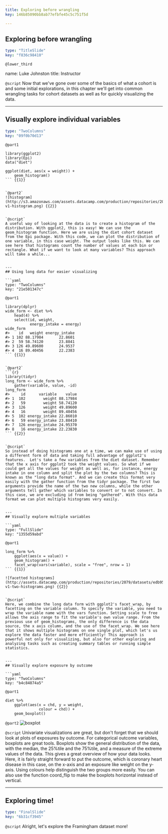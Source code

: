 ```yaml
---
title: Exploring before wrangling
key: 146b85090bb8ab77efbfe45c5c751f5d

---
```

## Exploring before wrangling

```yaml
type: "TitleSlide"
key: "f836c98410"
```

`@lower_third`

name: Luke Johnston
title: Instructor


`@script`
Now that we've gone over some of the basics of what a cohort is and some initial explorations, in this chapter we'll get into common wrangling tasks for cohort datasets as well as for quickly visualizing the data.


---
## Visually explore individual variables

```yaml
type: "TwoColumns"
key: "09f0b70d13"
```

`@part1`
```{r}
library(ggplot2)
library(Epi)
data("diet")

ggplot(diet, aes(x = weight)) +
    geom_histogram()
``` {{1}}


`@part2`
![histogram](http://s3.amazonaws.com/assets.datacamp.com/production/repositories/2079/datasets/a7a52d4b64aa5f2562fdf34478a8a31912e070fa/ch2-v1-histogram.png) {{2}}


`@script`
A useful way of looking at the data is to create a histogram of the distribution. With ggplot2, this is easy! We can use the geom_histogram function. Here we are using the diet cohort dataset from the Epi package. With this code, we can plot the distribution of one variable, in this case weight. The output looks like this. We can see here that histograms count the number of values at each bin or rectangle. What if we want to look at many variables? This approach will take a while...


---
## Using long data for easier visualizing

```yaml
type: "TwoColumns"
key: "21e501347c"
```

`@part1`
```{r}
library(dplyr)
wide_form <- diet %>%
    head(4) %>%
    select(id, weight, 
           energy_intake = energy)
wide_form
#>    id   weight energy_intake
#> 1 102 88.17984       22.8601
#> 2  59 58.74120       23.8841
#> 3 126 49.89600       24.9537
#> 4  16 89.40456       22.2383
``` {{1}}


`@part2`
```{r}
library(tidyr)
long_form <- wide_form %>%
    gather(variable, value, -id)
long_form
#>     id      variable    value
#> 1  102        weight 88.17984
#> 2   59        weight 58.74120
#> 3  126        weight 49.89600
#> 4   16        weight 89.40456
#> 5  102 energy_intake 22.86010
#> 6   59 energy_intake 23.88410
#> 7  126 energy_intake 24.95370
#> 8   16 energy_intake 22.23830
``` {{2}}


`@script`
So instead of doing histograms one at a time, we can make use of using a different form of data and taking full advantage of ggplot2's features.  Let's take a few variables from the diet dataset. Remember that the x axis for ggplot2 took the weight values. So what if we could get all the values for weight as well as, for instance, energy intake in one column and split the plot by the two columns? This is known as the "long data format". And we can create this format very easily with the gather function from the tidyr package. The first two arguments provide the name of the two new columns, while the other arguments tell gather which variables to convert or to not convert. In this case, we are excluding id from being "gathered". With this data format we can plot multiple histograms very easily.


---
## Visually explore multiple variables

```yaml
type: "FullSlide"
key: "1355d59abd"
```

`@part1`
```{r}
long_form %>%
    ggplot(aes(x = value)) +
    geom_histogram() +
    facet_wrap(vars(variable), scale = "free", nrow = 1)
``` {{1}}

![facetted histograms](http://assets.datacamp.com/production/repositories/2079/datasets/edb95d0a706c2f986b55f4755a01a6df3a17178d/ch2-v1-two-histograms.png) {{2}}


`@script`
Here, we combine the long data form with ggplot2's facet_wrap, by facetting on the variable column. To specify the variable, you need to wrap the variable name with the vars function. Setting scale to free allows the axis range to fit the variable's own value range. From the previous use of geom_histograms, the only difference is the data source, the x axis column, and the use of the facet_wrap. We see here that it shows multiple histograms on one single plot, which let's us explore the data faster and more efficiently! This approach is powerful not only for visualizing, but also for other exploring and analyzing tasks such as creating summary tables or running simple statistics.


---
## Visually explore exposure by outcome

```yaml
type: "TwoColumns"
key: "b4c84874a5"
```

`@part1`
```{r}
diet %>%
    ggplot(aes(x = chd, y = weight,
               colour = chd)) +
    geom_boxplot()
```


`@part2`
![boxplot](http://assets.datacamp.com/production/repositories/2079/datasets/8501ad0061c59bb5f1757a2ad99652fd11f70952/ch2-v1-boxplot.png)


`@script`
Univariate visualizations are great, but don't forget that we should look at plots of exposures by outcome. For categorical outcome variables, boxplots are great tools. Boxplots show the general distribution of the data, with the median, the 25%tile and the 75%tile, and a measure of the extreme values of the data. This gives a great overview of how your data looks. Here, it is fairly straight forward to put the outcome, which is coronary heart disease in this case, on the x-axis and an exposure like weight on the y-axis. Using colours help distinguish the two groups more easily. You can also use the function coord_flip to make the boxplots horizontal instead of vertical.


---
## Exploring time!

```yaml
type: "FinalSlide"
key: "6b31cf3945"
```

`@script`
Alright, let's explore the Framingham dataset more!

